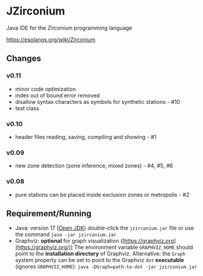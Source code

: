 # JZirconium

Java IDE for the Zirconium programming language

https://esolangs.org/wiki/Zirconium



## Changes

### v0.11

* minor code optimization
* index out of bound error removed
* disallow syntax characters as symbols for synthetic stations - #10
* test class

### v0.10

* header files reading, saving, compiling and showing - #1

### v0.09

* new zone detection (zone inference, mixed zones) - #4, #5, #6

### v0.08

* pure stations can be placed inside exclusion zones or metropolis - #2



## Requirement/Running

* Java: version 17 ([Open JDK](http://openjdk.java.net/))
  double-click the `jzirconium.jar` file or use the command 
  `java -jar jzirconium.jar` 
* Graphviz: **optional** for graph visualization ([https://graphviz.org](https://graphviz.org/))
  The environment variable `GRAPHVIZ_HOME` should point to the **installation directory** of Graphviz.
  Alternative: the `Graph` system property can be set to point to the Graphviz `dot` **executable** (ignores `GRAPHVIZ_HOME`): 
  `java -DGraph=path-to-dot -jar jzirconium.jar`

